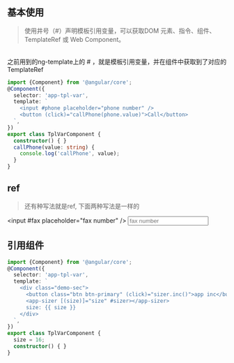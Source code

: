 ## 基本使用
> 使用井号（#）声明模板引用变量，可以获取DOM 元素、指令、组件、TemplateRef 或 Web Component。
<br>
之前用到的ng-template上的 # ，就是模板引用变量，并在组件中获取到了对应的TemplateRef

```typescript
import {Component} from '@angular/core';
@Component({
  selector: 'app-tpl-var',
  template: `
    <input #phone placeholder="phone number" />
    <button (click)="callPhone(phone.value)">Call</button>
  `,
})
export class TplVarComponent {
  constructor() { }
  callPhone(value: string) {
    console.log('callPhone', value);
  }
}
```

## ref
> 还有种写法就是ref, 下面两种写法是一样的

<input #fax placeholder="fax number" />
<input ref-fax placeholder="fax number" />


## 引用组件

```typescript
import {Component} from '@angular/core';
@Component({
  selector: 'app-tpl-var',
  template: `
    <div class="demo-sec">
      <button class="btn btn-primary" (click)="sizer.inc()">app inc</button>
      <app-sizer [(size)]="size" #sizer></app-sizer>
      size: {{ size }}
    </div>
  `,
})
export class TplVarComponent {
  size = 16;
  constructor() { }
}
```
